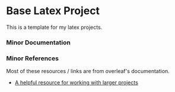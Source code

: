 # Base Latex Project

This is a template for my latex projects. 

### Minor Documentation

### Minor References

Most of these resources / links are from overleaf's documentation.

- [A helpful resource for working with larger projects](https://www.overleaf.com/learn/latex/Management_in_a_large_project)